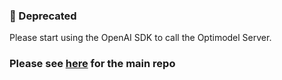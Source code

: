 ### 📣 Deprecated

Please start using the OpenAI SDK to call the Optimodel Server.

### Please see [here](https://github.com/Lytix-Labs/optimodel) for the main repo
